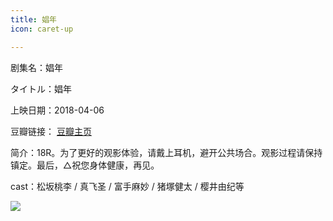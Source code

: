 ```yaml
---
title: 娼年
icon: caret-up

---
```


剧集名：娼年

タイトル：娼年

上映日期：2018-04-06

豆瓣链接： [豆瓣主页](https://movie.douban.com/subject/27061510/)

简介：18R。为了更好的观影体验，请戴上耳机，避开公共场合。观影过程请保持镇定。最后，△祝您身体健康，再见。 

cast：松坂桃李 / 真飞圣 / 富手麻妙 / 猪塚健太 / 樱井由纪等

![](https://listpic.tsgsanjiao.com/movie/2018/2018cn.jpg)